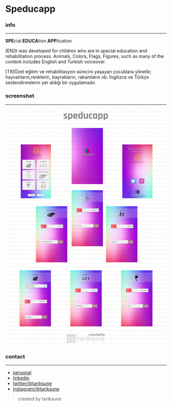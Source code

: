 # Speducapp
### info
________________
**SPE**cial **EDUCA**tion **APP**lication

[EN]It was developed for children who are in special education and rehabilitation process. Animals, Colors, Flags, Figures, such as many of the content includes English and Turkish voiceover.

[TR]Özel eğitim ve rehabilitasyon sürecini yaşayan çocuklara yönelik; hayvanların,renklerin, bayrakların, rakamların vb. İngilizce ve Türkçe seslendirmelerin yer aldığı bir uygulamadır.

### screenshot
________________
![](https://raw.githubusercontent.com/tariksune/Speducapp/master/screenshot.png)

### contact
________________

- [personal](https://tariksune.com/)
- [linkedin](https://linkedin.com/in/tariksune)
- [twitter/@tariksune](https://twitter.com/tariksune)
- [instagram/@tariksune](https://instagram.com/tariksune)

>created by tariksune
